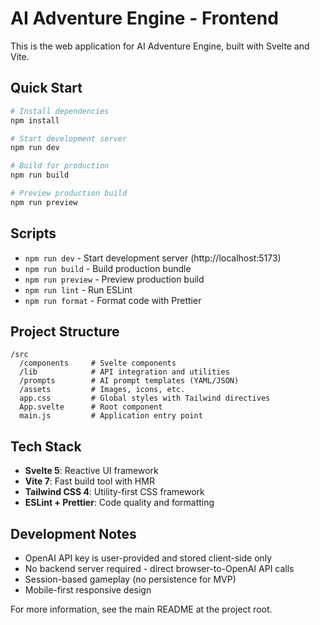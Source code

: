 # AI Adventure Engine - Frontend

This is the web application for AI Adventure Engine, built with Svelte and Vite.

## Quick Start

```bash
# Install dependencies
npm install

# Start development server
npm run dev

# Build for production
npm run build

# Preview production build
npm run preview
```

## Scripts

- `npm run dev` - Start development server (http://localhost:5173)
- `npm run build` - Build production bundle
- `npm run preview` - Preview production build
- `npm run lint` - Run ESLint
- `npm run format` - Format code with Prettier

## Project Structure

```
/src
  /components     # Svelte components
  /lib            # API integration and utilities
  /prompts        # AI prompt templates (YAML/JSON)
  /assets         # Images, icons, etc.
  app.css         # Global styles with Tailwind directives
  App.svelte      # Root component
  main.js         # Application entry point
```

## Tech Stack

- **Svelte 5**: Reactive UI framework
- **Vite 7**: Fast build tool with HMR
- **Tailwind CSS 4**: Utility-first CSS framework
- **ESLint + Prettier**: Code quality and formatting

## Development Notes

- OpenAI API key is user-provided and stored client-side only
- No backend server required - direct browser-to-OpenAI API calls
- Session-based gameplay (no persistence for MVP)
- Mobile-first responsive design

For more information, see the main README at the project root.
